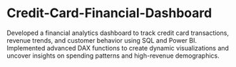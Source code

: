 # Credit-Card-Financial-Dashboard
Developed a financial analytics dashboard to track credit card transactions, revenue trends, and customer behavior using SQL and Power BI.
Implemented advanced DAX functions to create dynamic visualizations and uncover insights on spending patterns and high-revenue demographics.
